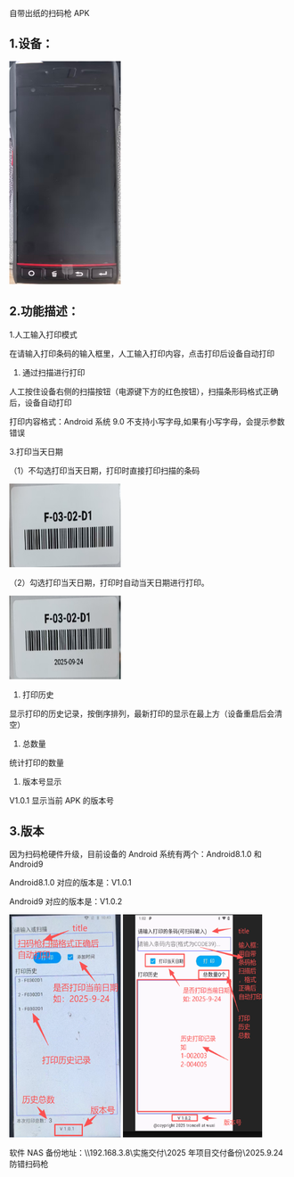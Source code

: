 自带出纸的扫码枪 APK

## 1.设备：

<img style="width:200px;height:400px" src="./image/3.png" alt="输入图片说明" />

## 2.功能描述：

1.人工输入打印模式

在请输入打印条码的输入框里，人工输入打印内容，点击打印后设备自动打印

1. 通过扫描进行打印

人工按住设备右侧的扫描按钮（电源键下方的红色按钮），扫描条形码格式正确后，设备自动打印

打印内容格式：Android 系统 9.0 不支持小写字母,如果有小写字母，会提示参数错误

3.打印当天日期

（1）不勾选打印当天日期，打印时直接打印扫描的条码

<img style="width:200px;height:150px" src="./image/4.png" alt="输入图片说明" />

（2）勾选打印当天日期，打印时自动当天日期进行打印。

<img style="width:200px;height:150px" src="./image/5.png" alt="输入图片说明" />

1. 打印历史

显示打印的历史记录，按倒序排列，最新打印的显示在最上方（设备重启后会清空）

1. 总数量

统计打印的数量

1. 版本号显示

V1.0.1 显示当前 APK 的版本号

## 3.版本

因为扫码枪硬件升级，目前设备的 Android 系统有两个：Android8.1.0 和 Android9

Android8.1.0 对应的版本是：V1.0.1

Android9 对应的版本是：V1.0.2

<img style="width:200px;height:400px" src="./image/6.png" alt="输入图片说明" /> <img style="width:250px;height:400px" src="./image/7.png" alt="输入图片说明" />

软件 NAS 备份地址：\\\\192.168.3.8\\实施交付\\2025 年项目交付备份\\2025.9.24 防错扫码枪
